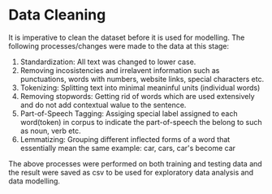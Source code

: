 # Data Cleaning

It is imperative to clean the dataset before it is used for modelling. The following processes/changes were made to the data at this stage:

1. Standardization: All text was changed to lower case. 
2. Removing incosistencies and irrelavent information such as punctuations, words with numbers, website links, special characters etc.
3. Tokenizing: Splitting text into minimal meaninful units (individual words)
4. Removing stopwords: Getting rid of words which are used extensively and do not add contextual walue to the sentence.
5. Part-of-Speech Tagging: Assiging special label assigned to each word(token) in corpus to indicate the part-of-speech the belong to such as noun, verb etc.
6. Lemmatizing: Grouping different inflected forms of a word that essentially mean the same example: car, cars, car's become car

The above processes were performed on both training and testing data and the result were saved as csv to be used for exploratory data analysis and data modelling.
 

